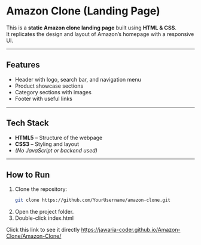 # Amazon Clone (Landing Page)

This is a **static Amazon clone landing page** built using **HTML & CSS**.  
It replicates the design and layout of Amazon’s homepage with a responsive UI.

---

##  Features
-  Header with logo, search bar, and navigation menu  
-  Product showcase sections  
-  Category sections with images  
-  Footer with useful links    

---

##  Tech Stack
- **HTML5** – Structure of the webpage  
- **CSS3** – Styling and layout  
- *(No JavaScript or backend used)*  

---

##  How to Run
1. Clone the repository:
   ```bash
   git clone https://github.com/YourUsername/amazon-clone.git
   
2. Open the project folder.
4. Double-click index.html

Click this link to see it directly
   https://jawaria-coder.github.io/Amazon-Clone/Amazon-Clone/
